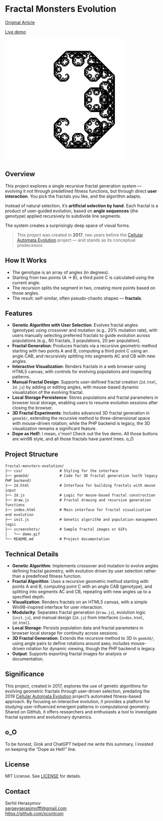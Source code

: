 # Fractal Monsters Evolution

[Original Article](https://habr.com/ru/articles/328568/) 

[Live demo](https://fractal.xcont.com/)

![Demo](screenshots/demo.gif)

## Overview

This project explores a single recursive fractal generation system — evolving it not through predefined fitness functions, but through direct **user interaction**. You pick the fractals you like, and the algorithm adapts.

Instead of natural selection, it’s **artificial selection by hand**. Each fractal is a product of user-guided evolution, based on **angle sequences** (the genotype) applied recursively to subdivide line segments.

The system creates a surprisingly deep space of visual forms.

> This project was created in **2017**, two years before the [Cellular Automata Evolution](https://github.com/xcontcom/cellular-automata-evolution) project — and stands as its conceptual predecessor.

## How It Works

- The genotype is an array of angles (in degrees).
- Starting from two points (A → B), a third point C is calculated using the current angle.
- The recursion splits the segment in two, creating more points based on those angles.
- The result: self-similar, often pseudo-chaotic shapes — **fractals**.

## Features
- **Genetic Algorithm with User Selection**: Evolves fractal angles (genotype) using crossover and mutation (e.g., 20% mutation rate), with users manually selecting preferred fractals to guide evolution across populations (e.g., 60 fractals, 3 populations, 20 per population).
- **Fractal Generation**: Produces fractals via a recursive geometric method starting with two points A and B, computing a third point C using an angle CAB, and recursively splitting into segments AC and CB with new angles.
- **Interactive Visualization**: Renders fractals in a web browser using HTML5 canvas, with controls for evolving populations and inspecting patterns.
- **Manual Fractal Design**: Supports user-defined fractal creation (`2d.html`, `2d.js`) by adding or editing angles, with mouse-based dynamic visualization of the evolving fractal.
- **Local Storage Persistence**: Stores populations and fractal parameters in browser local storage, enabling users to resume evolution sessions after closing the browser.
- **3D Fractal Experiments**: Includes advanced 3D fractal generation in `geom3d/`, extending the recursive method to three-dimensional space with mouse-driven rotation; while the PHP backend is legacy, the 3D visualization remains a significant feature.
- **Dope as Hell!**: I mean, c'mon! Check out the live demo. All those buttons are win98 style, and all those fractals have parent trees. o_O

## Project Structure
```
fractal-monsters-evolution/
├── css/                 # Styling for the interface
├── geom3d/              # Code for 3D fractal generation (with legacy PHP backend)
├── 2d.html              # Interface for building fractals with mouse input
├── 2d.js                # Logic for mouse-based fractal construction
├── draw.js              # Fractal drawing and recursive generation functions
├── index.html           # Main interface for fractal visualization and evolution
├── init.js              # Genetic algorithm and population management logic
├── screenshots/         # Sample fractal images or GIFs
│   └── demo.gif
└── README.md            # Project documentation
```

## Technical Details
- **Genetic Algorithm**: Implements crossover and mutation to evolve angles defining fractal geometry, with evolution driven by user selection rather than a predefined fitness function.
- **Fractal Algorithm**: Uses a recursive geometric method starting with points A and B, computing point C with an angle CAB (genotype), and splitting into segments AC and CB, repeating with new angles up to a specified depth.
- **Visualization**: Renders fractals on an HTML5 canvas, with a simple Win98-inspired interface for user interaction.
- **Modularity**: Separates fractal generation (`draw.js`), evolution logic (`init.js`), and manual design (`2d.js`) from interfaces (`index.html`, `2d.html`).
- **Local Storage**: Persists population data and fractal parameters in browser local storage for continuity across sessions.
- **3D Fractal Generation**: Extends the recursive method to 3D in `geom3d/`, using angle pairs to define rotations around axes; includes mouse-driven rotation for dynamic viewing, though the PHP backend is legacy.
- **Output**: Supports exporting fractal images for analysis or documentation.

## Significance
This project, created in 2017, explores the use of genetic algorithms for evolving geometric fractals through user-driven selection, predating the 2019 [Cellular Automata Evolution](https://github.com/xcontcom/cellular-automata-evolution) project’s automated fitness-based approach. By focusing on interactive evolution, it provides a platform for studying user-influenced emergent patterns in computational geometry. Shared on GitHub, it offers researchers and enthusiasts a tool to investigate fractal systems and evolutionary dynamics.

## o_O
To be honest, Grok and ChatGPT helped me write this summary. I insisted on keeping the "Dope as Hell!" line.

## License
MIT License. See [LICENSE](LICENSE) for details.

## Contact
Serhii Herasymov  
sergeygerasimofff@gmail.com  
https://github.com/xcontcom
